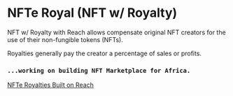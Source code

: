 # NFTe Royal (NFT w/ Royalty)

NFT w/ Royalty with Reach allows compensate original NFT creators for the use of their non-fungible tokens (NFTs). 

Royalties generally pay the creator a percentage of sales or profits. 

### `...working on building NFT Marketplace for Africa.`

[NFTe Royalties Built on Reach](https://reach2-temp.vercel.app)
